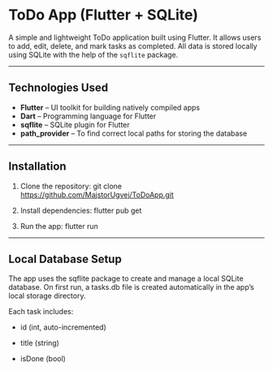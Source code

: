 # ToDo App (Flutter + SQLite)

A simple and lightweight ToDo application built using Flutter. It allows users to add, edit, delete, and mark tasks as completed. All data is stored locally using SQLite with the help of the `sqflite` package.

---

## Technologies Used

- **Flutter** – UI toolkit for building natively compiled apps
- **Dart** – Programming language for Flutter
- **sqflite** – SQLite plugin for Flutter
- **path_provider** – To find correct local paths for storing the database

---

## Installation

1. Clone the repository: git clone https://github.com/MajstorUgvej/ToDoApp.git

2. Install dependencies: flutter pub get

3. Run the app: flutter run

---

## Local Database Setup

The app uses the sqflite package to create and manage a local SQLite database. On first run, a tasks.db file is created automatically in the app’s local storage directory.

Each task includes:

* id (int, auto-incremented)

* title (string)

* isDone (bool)

